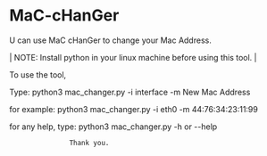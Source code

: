 # MaC-cHanGer
U can use MaC cHanGer to change your Mac Address.

| NOTE: Install python in your linux machine before using this tool. |

To use the tool,

Type:  python3 mac_changer.py -i interface -m New Mac Address

for example:  python3 mac_changer.py -i eth0 -m 44:76:34:23:11:99

for any help, type:  python3 mac_changer.py -h or --help

                   Thank you.
